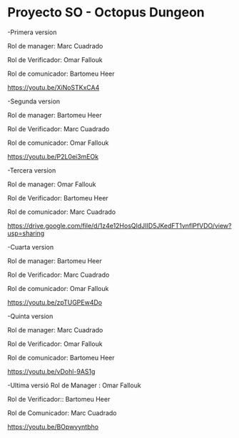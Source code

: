 # Proyecto SO - Octopus Dungeon
-Primera version

Rol de manager: Marc Cuadrado

Rol de Verificador: Omar Fallouk

Rol de comunicador: Bartomeu Heer

https://youtu.be/XiNoSTKxCA4


-Segunda version

Rol de manager: Bartomeu Heer 

Rol de Verificador: Marc Cuadrado

Rol de comunicador: Omar Fallouk

https://youtu.be/P2L0ei3mEOk

-Tercera version

Rol de manager: Omar Fallouk

Rol de Verificador: Bartomeu Heer 

Rol de comunicador: Marc Cuadrado

https://drive.google.com/file/d/1z4e12HosQIdJIID5JKedFT1vnflPfVDO/view?usp=sharing

-Cuarta version

Rol de manager: Bartomeu Heer 

Rol de Verificador: Marc Cuadrado

Rol de comunicador: Omar Fallouk

https://youtu.be/zpTUGPEw4Do

-Quinta version

Rol de manager: Marc Cuadrado

Rol de Verificador: Omar Fallouk

Rol de comunicador: Bartomeu Heer 

https://youtu.be/vDohl-9AS1g

-Ultima versió
Rol de Manager : Omar Fallouk

Rol de Verificador::  Bartomeu Heer

Rol de Comunicador: Marc Cuadrado

https://youtu.be/BOpwvyntbho
